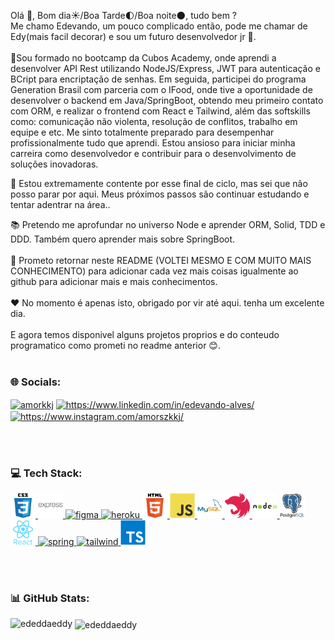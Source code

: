 Olá 👋, Bom dia☀️/Boa Tarde🌓/Boa noite🌑, tudo bem ?<br>Me chamo Edevando, um pouco complicado então, pode me chamar de Edy(mais facil decorar) e sou um futuro desenvolvedor jr 🐤.<br><br>
🔭Sou formado no bootcamp da Cubos Academy, onde aprendi a desenvolver API Rest utilizando NodeJS/Express, JWT para autenticação e BCript para encriptação de senhas. Em seguida, participei do programa Generation Brasil com parceria com o IFood, onde tive a oportunidade de desenvolver o backend em Java/SpringBoot, obtendo meu primeiro contato com ORM, e realizar o frontend com React e Tailwind, além das softskills como: comunicação não violenta, resolução de conflitos, trabalho em equipe e etc. Me sinto totalmente preparado para desempenhar profissionalmente tudo que aprendi. Estou ansioso para iniciar minha carreira como desenvolvedor e contribuir para o desenvolvimento de soluções inovadoras.

🌱 Estou extremamente contente por esse final de ciclo, mas sei que não posso parar por aqui. Meus próximos passos são continuar estudando e tentar adentrar na área..<br>

📚 Pretendo me aprofundar no universo Node e aprender ORM, Solid, TDD e DDD. Também quero aprender mais sobre SpringBoot.<br><br>🔁 Prometo retornar neste README (VOLTEI MESMO E COM MUITO MAIS CONHECIMENTO) para adicionar cada vez mais coisas igualmente ao github para adicionar mais e mais conhecimentos.<br><br>❤️ No momento é apenas isto, obrigado por vir até aqui. tenha um excelente dia. <br><br> E agora temos disponivel alguns projetos proprios e do conteudo programatico como prometi no readme anterior 😊. <br> <br>


<h3 align="left">🌐 Socials:</h3>
<a href="https://twitter.com/amorkkj" target="blank"><img align="center" src="https://raw.githubusercontent.com/rahuldkjain/github-profile-readme-generator/master/src/images/icons/Social/twitter.svg" alt="amorkkj" height="30" width="40" /></a>
<a href="/https://www.linkedin.com/in/edevando-alves/" target="blank"><img align="center" src="https://raw.githubusercontent.com/rahuldkjain/github-profile-readme-generator/master/src/images/icons/Social/linked-in-alt.svg" alt="https://www.linkedin.com/in/edevando-alves/" height="30" width="40" /></a>
<a href="https://instagram.com/https://www.instagram.com/amorszkkj/" target="blank"><img align="center" src="https://raw.githubusercontent.com/rahuldkjain/github-profile-readme-generator/master/src/images/icons/Social/instagram.svg" alt="https://www.instagram.com/amorszkkj/" height="30" width="40" /></a>
</p>
<br><br>

<h3 align="left">💻 Tech Stack:</h3>
<p align="left"> <a href="https://www.w3schools.com/css/" target="_blank" rel="noreferrer"> <img src="https://raw.githubusercontent.com/devicons/devicon/master/icons/css3/css3-original-wordmark.svg" alt="css3" width="40" height="40"/> </a> <a href="https://expressjs.com" target="_blank" rel="noreferrer"> <img src="https://raw.githubusercontent.com/devicons/devicon/master/icons/express/express-original-wordmark.svg" alt="express" width="40" height="40"/> </a> <a href="https://www.figma.com/" target="_blank" rel="noreferrer"> <img src="https://www.vectorlogo.zone/logos/figma/figma-icon.svg" alt="figma" width="40" height="40"/> </a> <a href="https://heroku.com" target="_blank" rel="noreferrer"> <img src="https://www.vectorlogo.zone/logos/heroku/heroku-icon.svg" alt="heroku" width="40" height="40"/> </a> <a href="https://www.w3.org/html/" target="_blank" rel="noreferrer"> <img src="https://raw.githubusercontent.com/devicons/devicon/master/icons/html5/html5-original-wordmark.svg" alt="html5" width="40" height="40"/> </a> <a href="https://developer.mozilla.org/en-US/docs/Web/JavaScript" target="_blank" rel="noreferrer"> <img src="https://raw.githubusercontent.com/devicons/devicon/master/icons/javascript/javascript-original.svg" alt="javascript" width="40" height="40"/> </a> <a href="https://www.mysql.com/" target="_blank" rel="noreferrer"> <img src="https://raw.githubusercontent.com/devicons/devicon/master/icons/mysql/mysql-original-wordmark.svg" alt="mysql" width="40" height="40"/> </a> <a href="https://nestjs.com/" target="_blank" rel="noreferrer"> <img src="https://raw.githubusercontent.com/devicons/devicon/master/icons/nestjs/nestjs-plain.svg" alt="nestjs" width="40" height="40"/> </a> <a href="https://nodejs.org" target="_blank" rel="noreferrer"> <img src="https://raw.githubusercontent.com/devicons/devicon/master/icons/nodejs/nodejs-original-wordmark.svg" alt="nodejs" width="40" height="40"/> </a> <a href="https://www.postgresql.org" target="_blank" rel="noreferrer"> <img src="https://raw.githubusercontent.com/devicons/devicon/master/icons/postgresql/postgresql-original-wordmark.svg" alt="postgresql" width="40" height="40"/> </a> <a href="https://reactjs.org/" target="_blank" rel="noreferrer"> <img src="https://raw.githubusercontent.com/devicons/devicon/master/icons/react/react-original-wordmark.svg" alt="react" width="40" height="40"/> </a> <a href="https://spring.io/" target="_blank" rel="noreferrer"> <img src="https://www.vectorlogo.zone/logos/springio/springio-icon.svg" alt="spring" width="40" height="40"/> </a> <a href="https://tailwindcss.com/" target="_blank" rel="noreferrer"> <img src="https://www.vectorlogo.zone/logos/tailwindcss/tailwindcss-icon.svg" alt="tailwind" width="40" height="40"/> </a> <a href="https://www.typescriptlang.org/" target="_blank" rel="noreferrer"> <img src="https://raw.githubusercontent.com/devicons/devicon/master/icons/typescript/typescript-original.svg" alt="typescript" width="40" height="40"/> </a> </p> <br> <br>

<h3>📊 GitHub Stats:</h3>

<p align="center"><img align="left" src="https://github-readme-stats.vercel.app/api/top-langs?username=ededdaeddy&show_icons=true&locale=en&layout=compact" alt="ededdaeddy" /></p>

<p>&nbsp;<img align="center" src="https://github-readme-stats.vercel.app/api?username=ededdaeddy&show_icons=true&locale=en" alt="ededdaeddy" /></p>
